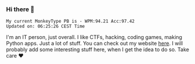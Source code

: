 ### Hi there 👋
<!-- PB START -->
```
My current MonkeyType PB is - WPM:94.21 Acc:97.42
Updated on: 06:25:26 CEST Time
```
<!-- PB END -->
I'm an IT person, just overall. I like CTFs, hacking, coding games, making Python apps. Just a lot of stuff.
You can check out my website [here](https://skill3472.github.io/).
I will probably add some interesting stuff here, when I get the idea to do so. Take care ❤️
